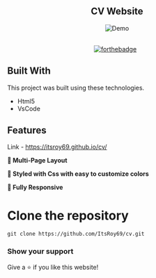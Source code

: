 <h2 align="center">
  CV Website <br/>
</h2>
<div align="center">
  <img alt="Demo" src="https://user-images.githubusercontent.com/78967360/167254015-c99cde1f-1b74-45e8-b030-5b98992fbbf3.png" />

</div>

<br/>

<center>

[![forthebadge](https://forthebadge.com/images/badges/built-with-love.svg)](https://forthebadge.com) &nbsp;
</center>

## Built With

This project was built using these technologies.

- Html5
- VsCode

## Features

Link - https://itsroy69.github.io/cv/

**📖 Multi-Page Layout**

**🎨 Styled with Css with easy to customize colors**

**📱 Fully Responsive**

# Clone the repository
`git clone https://github.com/ItsRoy69/cv.git`

### Show your support

Give a ⭐ if you like this website!
